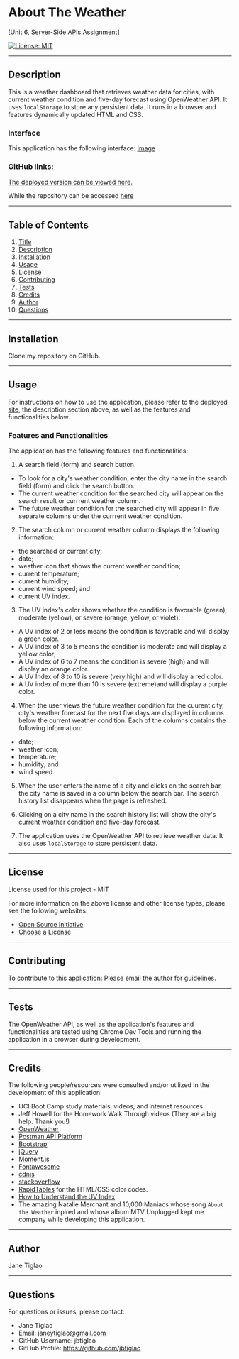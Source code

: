 # About The Weather
[Unit 6, Server-Side APIs Assignment]

[![License: MIT](https://img.shields.io/badge/License-MIT-yellow.svg)](https://opensource.org/licenses/MIT)

  ---
  ## Description

 This is a weather dashboard that retrieves weather data for cities, with current weather condition and five-day forecast using OpenWeather API. It uses `localStorage` to store any persistent data. It runs in a browser and features dynamically updated HTML and CSS.

  ### Interface
 This application has the following interface:
 [Image](Image)

 ### GitHub links: 

 [The deployed version can be viewed here.]()

 While the repository can be accessed [here](https://github.com/jbtiglao/about-the-weather)

  ---
  ## Table of Contents
  1. [Title](#title)
  2. [Description](#description)
  3. [Installation](#installation)
  4. [Usage](#usage)
  5. [License](#license)
  6. [Contributing](#contributing)
  7. [Tests](#tests)
  8. [Credits](#credits)
  9. [Author](#author)
  10. [Questions](#questions)
  
  ---
  ## Installation
  Clone my repository on GitHub.

  
  ---
  ## Usage
  For instructions on how to use the application, please refer to the deployed [site](), the description section above, as well as the features and functionalities below.

   ### Features and Functionalities

   The application has the following features and functionalities:

   1. A search field (form) and search button. 
   - To look for a city's weather condition, enter the city name in the search field (form) and click the search button.
   - The current weather condition for the searched city will appear on the search result or currrent weather column.
   - The future weather condition for the searched city will appear in five separate columns under the currrent weather condition.

   2. The search column or current weather column displays the following information: 
   - the searched or current city; 
   - date;
   - weather icon that shows the current weather condition;
   - current temperature;
   - current humidity; 
   - current wind speed; and 
   - current UV index.

   3. The UV index's color shows whether the condition is favorable (green), moderate (yellow), or severe (orange, yellow, or violet). 
   - A UV index of 2 or less means the condition is favorable and will display a green color.
   - A UV index of 3 to 5 means the condition is moderate and will display a yellow color;
   - A UV index of 6 to 7 means the condition is severe (high) and will display an orange color.
   - A UV Index of 8 to 10 is severe (very high) and will display a red color.
   - A UV index of more than 10 is severe (extreme)and will display a purple color.
   
  4. When the user views the future weather condition for the cuurent city, city's weather forecast for the next five days are displayed in columns below the current weather condition. Each of the columns contains the following information:
- date;
- weather icon;
- temperature;
- humidity; and
- wind speed.

5. When the user enters the name of a city and clicks on the search bar, the city name is saved in a column below the search bar. The search history list disappears when the page is refreshed.

6. Clicking on a city name in the search history list will show the city's current weather condition and five-day forecast.

7. The application uses the OpenWeather API to retrieve weather data. It also uses `localStorage` to store persistent data.

  ---
  ## License
  License used for this project - MIT
  
  For more information on the above license and other license types, please see the following websites:  
  - [Open Source Initiative](https://opensource.org/licenses)
  - [Choose a License](https://choosealicense.com/)

  ---
  ## Contributing
  To contribute to this application: 
  Please email the author for guidelines.

  ---
  ## Tests
  The OpenWeather API, as well as the application's features and functionalities are tested using Chrome Dev Tools and running the application in a browser during development. 

  ---
  ## Credits
  The following people/resources were consulted and/or utilized in the development of this application:
  
  * UCI Boot Camp study materials, videos, and internet resources
  * Jeff Howell for the Homework Walk Through videos (They are a big help. Thank you!)
  * [OpenWeather](https://openweathermap.org/)
  * [Postman API Platform](https://www.postman.com/)
  * [Bootstrap](https://getbootstrap.com/docs/5.1/getting-started/introduction/)
  * [jQuery](https://jquery.com/)
  * [Moment.js](https://momentjs.com/)
  * [Fontawesome](https://fontawesome.com/icons)
  * [cdnjs](https://cdnjs.com/)
  * [stackoverflow](https://stackoverflow.com/questions/10104634/how-to-convert-00b0-degree-sign-unicode-character)
  * [RapidTables](https://www.rapidtables.com/web/color/index.html) for the HTML/CSS color codes.
  * [How to Understand the UV Index](https://www.verywellhealth.com/know-your-uv-index-1069524)
  * The amazing Natalie Merchant and 10,000 Maniacs whose song `About the Weather` inpired and whose album MTV Unplugged kept me company while developing this application. 

  ---
  ## Author
  Jane Tiglao

  ---
  ## Questions
  For questions or issues, please contact: 
  - Jane Tiglao 
  - Email: janeytiglao@gmail.com
  - GitHub Username: jbtiglao
  - GitHub Profile: https://github.com/jbtiglao

